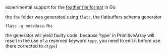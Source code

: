 experimental support for the [feather file format](github.com/wesm/feather) in Go

the `fbs` folder was generated using `flatc`, the flatbuffers schema generator

`flatc -g metadata.fbs`

the generator will yield faulty code, because 'type' in PrimitiveArray will result in the use of a reserved keyword `type`, you need to edit it before use (here corrected to `dtype`)